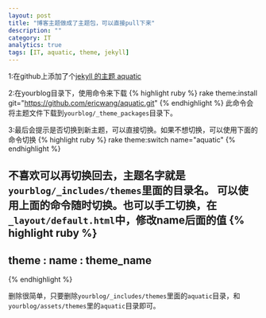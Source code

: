 ```yaml
---
layout: post
title: "博客主题做成了主题包，可以直接pull下来"
description: ""
category: IT
analytics: true
tags: [IT, aquatic, theme, jekyll]
---
```


1:在github上添加了个[jekyll 的主题 aquatic](https://github.com/ericwang/aquatic)

2:在yourblog目录下，使用命令来下载
{% highlight ruby %}
rake theme:install git="https://github.com/ericwang/aquatic.git" 
{% endhighlight %}
此命令会将主题文件下载到`yourblog/_theme_packages`目录下。

3:最后会提示是否切换到新主题，可以直接切换。如果不想切换，可以使用下面的命令切换
{% highlight ruby %}
rake theme:switch name="aquatic"
{% endhighlight %}

不喜欢可以再切换回去，主题名字就是`yourblog/_includes/themes`里面的目录名。
可以使用上面的命令随时切换。也可以手工切换，在`_layout/default.html`中，修改name后面的值
{% highlight ruby %}
---
theme :
  name : theme_name
---
{% endhighlight %}

删除很简单，只要删除`yourblog/_includes/themes`里面的`aquatic`目录，和`yourblog/assets/themes`里的`aquatic`目录即可。

